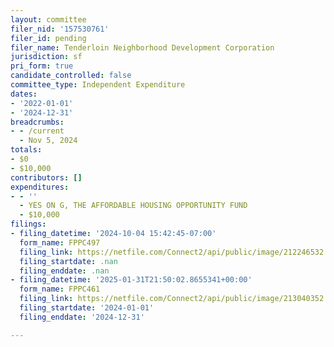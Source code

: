 ```yaml
---
layout: committee
filer_nid: '157530761'
filer_id: pending
filer_name: Tenderloin Neighborhood Development Corporation
jurisdiction: sf
pri_form: true
candidate_controlled: false
committee_type: Independent Expenditure
dates:
- '2022-01-01'
- '2024-12-31'
breadcrumbs:
- - /current
  - Nov 5, 2024
totals:
- $0
- $10,000
contributors: []
expenditures:
- - ''
  - YES ON G, THE AFFORDABLE HOUSING OPPORTUNITY FUND
  - $10,000
filings:
- filing_datetime: '2024-10-04 15:42:45-07:00'
  form_name: FPPC497
  filing_link: https://netfile.com/Connect2/api/public/image/212246532
  filing_startdate: .nan
  filing_enddate: .nan
- filing_datetime: '2025-01-31T21:50:02.8655341+00:00'
  form_name: FPPC461
  filing_link: https://netfile.com/Connect2/api/public/image/213040352
  filing_startdate: '2024-01-01'
  filing_enddate: '2024-12-31'

---
```

